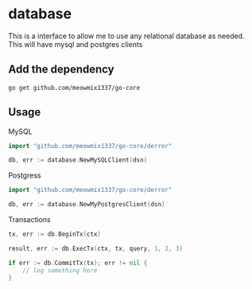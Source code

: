 # database
This is a interface to allow me to use any relational database as needed. This will have mysql and postgres clients

## Add the dependency
```
go get github.com/meowmix1337/go-core
```

## Usage
MySQL
```go
import "github.com/meowmix1337/go-core/derror"

db, err := database.NewMySQLClient(dsn)
```

Postgress
```go
import "github.com/meowmix1337/go-core/derror"

db, err := database.NewMyPostgresClient(dsn)
```

Transactions
```go
tx, err := db.BeginTx(ctx)

result, err := db.ExecTx(ctx, tx, query, 1, 2, 3)

if err := db.CommitTx(tx); err != nil {
    // log something here
}
```
